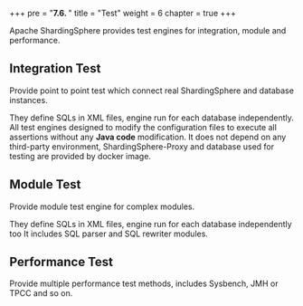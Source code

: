 +++
pre = "<b>7.6. </b>"
title = "Test"
weight = 6
chapter = true
+++

Apache ShardingSphere provides test engines for integration, module and performance.

## Integration Test

Provide point to point test which connect real ShardingSphere and database instances.

They define SQLs in XML files, engine run for each database independently.
All test engines designed to modify the configuration files to execute all assertions without any **Java code** modification.
It does not depend on any third-party environment, ShardingSphere-Proxy and database used for testing are provided by docker image.

## Module Test

Provide module test engine for complex modules.

They define SQLs in XML files, engine run for each database independently too
It includes SQL parser and SQL rewriter modules.

## Performance Test

Provide multiple performance test methods, includes Sysbench, JMH or TPCC and so on.
